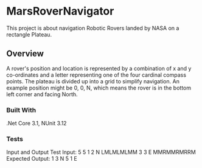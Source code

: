 # MarsRoverNavigator
This project is about navigation Robotic Rovers landed by NASA on a rectangle Plateau.

## Overview
A rover's position and location is represented by a combination of x and y co-ordinates and a letter representing one of the four cardinal compass points. The plateau is divided up into a grid to simplify navigation. An example position might be 0, 0, N, which means the rover is in the bottom left corner and facing North.

### Built With
.Net Core 3.1, NUnit 3.12 

### Tests

Input and Output
Test Input: 
5 5
1 2 N
LMLMLMLMM 
3 3 E
MMRMMRMRRM
Expected Output:
1 3 N
5 1 E
